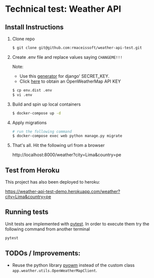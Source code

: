 # Technical test: Weather API

## Install Instructions

1. Clone repo

    ```bash
    $ git clone git@github.com:rmaceissoft/weather-api-test.git
    ```

2.  Create .env file and replace values saying `CHANGEME!!!`

    Note:
    - Use this [generator](https://djecrety.ir/) for django' SECRET_KEY.
    - Click [here](https://home.openweathermap.org/api_keys) to obtain an OpenWeatherMap API KEY 
    
    ```bash
    $ cp env.dist .env
    $ vi .env
    ```
    
3. Build and spin up local containers
    ```bash
    $ docker-compose up -d
    ```

4. Apply migrations
    ```bash
    # run the following command
    $ docker-compose exec web python manage.py migrate
    ```

5. That's all. Hit the following url from a browser
    
    http://localhost:8000/weather?city=Lima&country=pe
    
## Test from Heroku

This project has also been deployed to heroku:

https://weather-api-test-demo.herokuapp.com/weather?city=Lima&country=pe 


## Running tests

Unit tests are implemented with [pytest](https://docs.pytest.org/). In order to execute them
try the following command from another terminal
    
```bash    
pytest
```     

## TODOs / Improvements:

- Reuse the python library [pyowm](https://pypi.org/project/pyowm/) instead of the custom class `app.weather.utils.OpenWeatherMapClient`.
